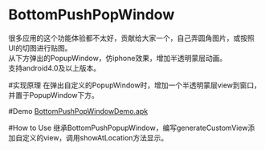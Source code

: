 # BottomPushPopWindow
很多应用的这个功能体验都不太好，贡献给大家一个，自己弄圆角图片，或按照UI的切图进行贴图。<br>
从下方弹出的PopupWindow，仿iphone效果，增加半透明蒙层动画。<br>
支持android4.0及以上版本。

#实现原理
在弹出自定义的PopupWindow时，增加一个半透明蒙层view到窗口，并置于PopupWindow下方。

#Demo
<a href="https://raw.githubusercontent.com/yzeaho/BottomPushPopWindow/master/ButtomPushPopWindowDemo.apk">BottomPushPopWindowDemo.apk</a>

#How to Use
继承BottomPushPopupWindow，编写generateCustomView添加自定义的view，调用showAtLocation方法显示。
